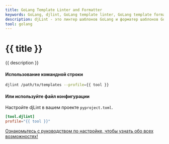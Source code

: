 ```yaml
---
title: GoLang Template Linter and Formatter
keywords: GoLang, djlint, GoLang template linter, GoLang template formatter, format GoLang templates
description: djLint - это линтер шаблонов GoLang и форматер шаблонов GoLang! Используйте преимущества профиля предварительной сборки при линтинге и форматировании ваших шаблонов с помощью djLint.
tool: golang
---
```


# {{ title }}

{{ description }}

#### Использование командной строки

```bash
djlint /path/to/templates --profile={{ tool }}
```

#### Или используйте файл конфигурации

Настройте djLint в вашем проекте `pyproject.toml`.

```toml
[tool.djlint]
profile="{{ tool }}"
```

<div class="box notification is-info is-light">
    <span class="icon is-large"><i class="fas fa-2x fa-arrow-circle-right"></i></span><div class="my-auto ml-3 is-inline-block"><a href="/ru/docs/configuration/">Ознакомьтесь с руководством по настройке, чтобы узнать обо всех возможностях!</a></div>
</div>
